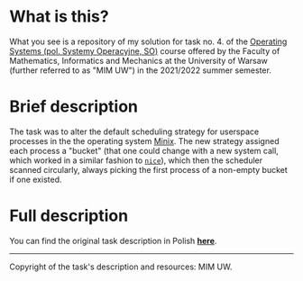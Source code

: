 # What is this?

What you see is a repository of my solution for task no. 4. of the [Operating Systems (pol. Systemy Operacyjne, SO)](https://usosweb.mimuw.edu.pl/kontroler.php?_action=katalog2/przedmioty/pokazPrzedmiot&prz_kod=1000-214bSOB) course offered by the Faculty of Mathematics, Informatics and Mechanics at the University of Warsaw (further referred to as "MIM UW") in the 2021/2022 summer semester.

# Brief description

The task was to alter the default scheduling strategy for userspace processes in the the operating system [Minix](https://github.com/Stichting-MINIX-Research-Foundation/minix/tree/R3.3.0). The new strategy assigned each process a "bucket" (that one could change with a new system call, which worked in a similar fashion to [`nice`](https://man7.org/linux/man-pages/man2/nice.2.html)), which then the scheduler scanned circularly, always picking the first process of a non-empty bucket if one existed. 

# Full description 

You can find the original task description in Polish [**here**](https://github.com/kfernandez31/SO-2-Processor-Emulator/blob/main/task_description.md).

---
Copyright of the task's description and resources: MIM UW.